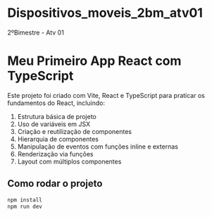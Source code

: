 # Dispositivos_moveis_2bm_atv01
2ºBimestre - Atv 01

# Meu Primeiro App React com TypeScript

Este projeto foi criado com Vite, React e TypeScript para praticar os fundamentos do React, incluindo:

1. Estrutura básica de projeto
2. Uso de variáveis em JSX
3. Criação e reutilização de componentes
4. Hierarquia de componentes
5. Manipulação de eventos com funções inline e externas
6. Renderização via funções
7. Layout com múltiplos componentes

## Como rodar o projeto

```bash
npm install
npm run dev
